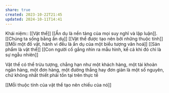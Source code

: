 ```yaml
---
share: true
created: 2023-10-22T21:45
updated: 2024-10-11T14:41
---
```

Khái niệm:: [[Vật thể]]
[[Ẩn dụ là nền tảng của mọi suy nghĩ và lập luận]]. [[Chúng ta sống bằng ẩn dụ]]
[[Vật thể được tạo nên bởi những thuộc tính]]
[[Mỗi một đồ vật, hành vi đều là ẩn dụ của một biểu tượng văn hoá]]
[[Sản phẩm là vật thể]]
[[Con người cố gắng nhìn ra mẫu hình, kể cả khi đó chỉ là sự ngẫu nhiên]]

Vật thể có thể trừu tượng, chẳng hạn như một khách hàng, một tài khoản ngân hàng, một đơn hàng, một đường thẳng hay đơn giản là một số nguyên, chứ không nhất thiết phải tồn tại trên thực tế

[[Mỗi thuộc tính của vật thể tạo nên chiều của nó]]

